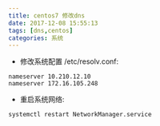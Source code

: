 ```yaml
---
title: centos7 修改dns
date: 2017-12-08 15:55:13
tags: [dns,centos]
categories: 系统
---
```


* 修改系统配置 /etc/resolv.conf:

```shell
nameserver 10.210.12.10
nameserver 172.16.105.248
```

* 重启系统网络:

```shell
systemctl restart NetworkManager.service
```
